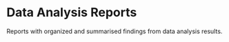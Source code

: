 # Data Analysis Reports
 Reports with organized and summarised findings from data analysis results. 
